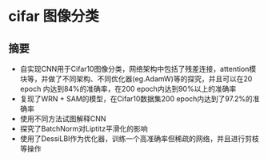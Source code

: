 # cifar 图像分类

## 摘要

* 自实现CNN用于Cifar10图像分类，网络架构中包括了残差连接，attention模块等，并做了不同架构、不同优化器(eg.AdamW)等的探究，并且可以在20 epoch 内达到84%的准确率，在200 epoch内达到90%以上的准确率
* 复现了WRN + SAM的模型，在Cifar10数据集200 epoch内达到了97.2%的准确率
* 使用不同方法试图解释CNN
* 探究了BatchNorm对Liptitz平滑化的影响
* 使用了DessiLBI作为优化器，训练一个高准确率但稀疏的网络，并且进行剪枝等操作

